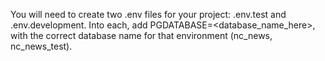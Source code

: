 You will need to create two .env files for your project: .env.test and .env.development.
Into each, add PGDATABASE=<database_name_here>, with the correct database name for that environment (nc_news, nc_news_test).
